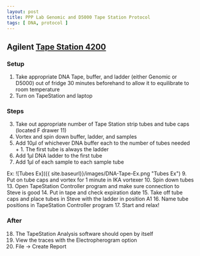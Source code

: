 ```yaml
---
layout: post
title: PPP Lab Genomic and D5000 Tape Station Protocol
tags: [ DNA, protocol ]
---
```


## Agilent [Tape Station 4200](https://www.agilent.com/en/promotions/agilent-4200-tapestation-system?gclid=EAIaIQobChMI_tykoMrw4AIVFI7ICh2S3AZFEAAYASAAEgIqEPD_BwE&gclsrc=aw.ds)

### Setup

1. Take appropriate DNA Tape, buffer, and ladder (either Genomic or D5000) out of fridge 30 minutes beforehand to allow it to equilibrate to room temperature
2. Turn on TapeStation and laptop

### Steps

3. Take out appropriate number of Tape Station strip tubes and tube caps (located F drawer 11)
5. Vortex and spin down buffer, ladder, and samples
6. Add 10µl of whichever DNA buffer each to the number of tubes needed + 1. The first tube is always the ladder
7. Add 1µl DNA ladder to the first tube
8. Add 1µl of each sample to each sample tube

Ex:
![Tubes Ex]({{ site.baseurl}}/images/DNA-Tape-Ex.png "Tubes Ex")
9. Put on tube caps and vortex for 1 minute in IKA vortexer
10. Spin down tubes
13. Open TapeStation Controller program and make sure connection to Steve is good
14. Put in tape and check expiration date
15. Take off tube caps and place tubes in Steve with the ladder in position A1
16. Name tube positions in TapeStation Controller program
17. Start and relax!

### After

18. The TapeStation Analysis software should open by itself
19. View the traces with the Electropherogram option
20. File -> Create Report
